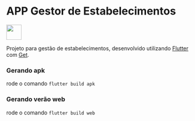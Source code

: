 
#  APP Gestor de Estabelecimentos

[<img height=40 witdh=40 src="https://cdn.jsdelivr.net/gh/devicons/devicon/icons/vscode/vscode-original.svg" />](https://open.vscode.dev/cirebox/gestor_estabelecimentos_front-end)

Projeto para gestão de estabelecimentos, desenvolvido utilizando [Flutter](https://flutter.dev/) com  [Get](https://pub.dev/packages/get/install). 

### Gerando apk
rode o comando `flutter build apk`

### Gerando verão web
rode o comando `flutter build web`
